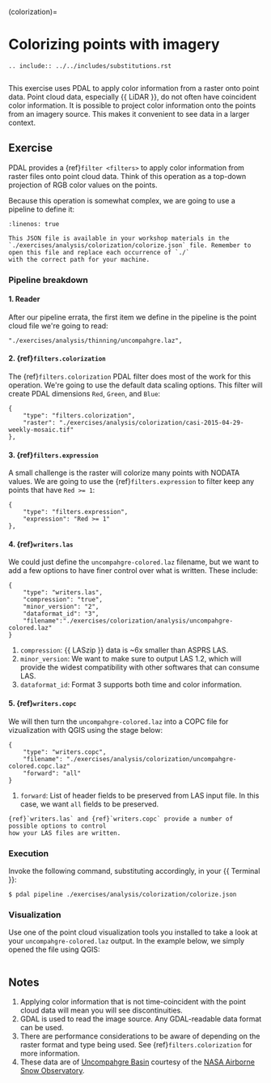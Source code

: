 (colorization)=

# Colorizing points with imagery

```{eval-rst}
.. include:: ../../includes/substitutions.rst
```

```{index} Colorization, GDAL, Raster, RGB
```

This exercise uses PDAL to apply color information from a raster onto point
data. Point cloud data, especially {{ LiDAR }}, do not often have coincident color
information. It is possible to project color information onto the points from
an imagery source. This makes it convenient to see data in a larger context.

## Exercise

PDAL provides a {ref}`filter <filters>` to apply color information from
raster files onto point cloud data. Think of this operation as a top-down
projection of RGB color values on the points.

Because this operation is somewhat complex, we are going to use a pipeline
to define it:

```{literalinclude} ./colorize.json
:linenos: true
```

```{note}
This JSON file is available in your workshop materials in the
`./exercises/analysis/colorization/colorize.json` file. Remember to
open this file and replace each occurrence of `./`
with the correct path for your machine.
```

### Pipeline breakdown

#### 1. Reader

After our pipeline errata, the first item we define in the pipeline is the
point cloud file we're going to read:

```
"./exercises/analysis/thinning/uncompahgre.laz",
```

#### 2. {ref}`filters.colorization`

The {ref}`filters.colorization` PDAL filter does most of the work for this
operation. We're going to use the default data scaling options. This
filter will create PDAL dimensions `Red`, `Green`, and `Blue`:

```
{
    "type": "filters.colorization",
    "raster": "./exercises/analysis/colorization/casi-2015-04-29-weekly-mosaic.tif"
},
```

#### 3. {ref}`filters.expression`

A small challenge is the raster will colorize many points with NODATA values.
We are going to use the {ref}`filters.expression` to filter keep any points that
have `Red >= 1`:

```
{
    "type": "filters.expression",
    "expression": "Red >= 1"
},
```

#### 4. {ref}`writers.las`

We could just define the `uncompahgre-colored.laz` filename, but we want to
add a few options to have finer control over what is written. These include:

```
{
    "type": "writers.las",
    "compression": "true",
    "minor_version": "2",
    "dataformat_id": "3",
    "filename":"./exercises/colorization/analysis/uncompahgre-colored.laz"
}
```

1. `compression`: {{ LASzip }} data is ~6x smaller than ASPRS LAS.
2. `minor_version`: We want to make sure to output LAS 1.2, which will
   provide the widest compatibility with other softwares that can
   consume LAS.
3. `dataformat_id`: Format 3 supports both time and color information.

#### 5. {ref}`writers.copc`

We will then turn the `uncompahgre-colored.laz` into a COPC file for vizualization with QGIS
using the stage below:

```
{
    "type": "writers.copc",
    "filename": "./exercises/analysis/colorization/uncompahgre-colored.copc.laz"
    "forward": "all"
}
```

1. `forward`: List of header fields to be preserved from LAS input file. In this case, we want `all`
   fields to be preserved.

```{note}
{ref}`writers.las` and {ref}`writers.copc` provide a number of possible options to control
how your LAS files are written.
```

### Execution

Invoke the following command, substituting accordingly, in your {{ Terminal }}:

```console
$ pdal pipeline ./exercises/analysis/colorization/colorize.json
```

### Visualization

Use one of the point cloud visualization tools you installed to take a look at
your `uncompahgre-colored.laz` output. In the example below, we simply
opened the file using QGIS:

```{image} ../../images/colorize-umpaghre-colored.png
```

## Notes

1. Applying color information that is not time-coincident with the point cloud
   data will mean you will see discontinuities.
2. GDAL is used to read the image source. Any GDAL-readable data format
   can be used.
3. There are performance considerations to be aware of depending on the
   raster format and type being used. See {ref}`filters.colorization`
   for more information.
4. These data are of [Uncompahgre Basin] courtesy of the
   [NASA Airborne Snow Observatory].

[nasa airborne snow observatory]: http://aso.jpl.nasa.gov/
[uncompahgre basin]: https://en.wikipedia.org/wiki/Uncompahgre_River
